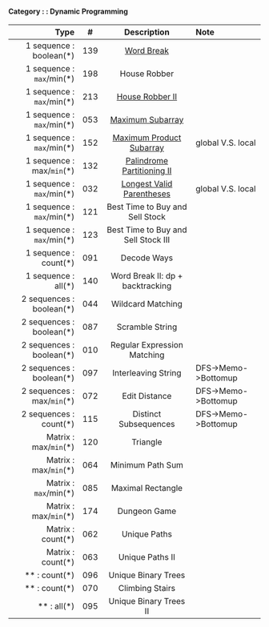 #### Category : : Dynamic Programming
| Type         | # | Description | Note |
| ---------------------: |:---:| :-----:| :--- |
| 1 sequence : boolean(*) | 139 | [Word Break](https://github.com/interviewcoder/leetcode/tree/master/src/_139_WordBreak) |  |
| 1 sequence : `max`/min(*) | 198 | House Robber |  |
| 1 sequence : `max`/min(*) | 213 | [House Robber II](https://github.com/interviewcoder/leetcode/tree/master/src/_213_HouseRobberII) |  | 
| 1 sequence : `max`/min(*) | 053 | [Maximum Subarray](https://github.com/interviewcoder/leetcode/tree/master/src/_053_MaximumSubarray) | |
| 1 sequence : `max`/min(*) | 152 | [Maximum Product Subarray](https://github.com/interviewcoder/leetcode/blob/master/src/_152_MaximumProductSubarray/Solution.java) | global V.S. local |
| 1 sequence : max/`min`(*) | 132 | [Palindrome Partitioning II](https://github.com/interviewcoder/leetcode/tree/master/src/_132_PalindromePartitioningII) | |
| 1 sequence : `max`/min(*) | 032 | [Longest Valid Parentheses](https://github.com/interviewcoder/leetcode/tree/master/src/_032_LongestValidParentheses) | global V.S. local |
| 1 sequence : `max`/min(*) | 121 | Best Time to Buy and Sell Stock | |
| 1 sequence : `max`/min(*) | 123 | Best Time to Buy and Sell Stock III | |
| 1 sequence : count(*) | 091 | Decode Ways | |
| 1 sequence : all(*) | 140 | Word Break II: dp + backtracking | |
| 2 sequences : boolean(*) | 044 | Wildcard Matching | |
| 2 sequences : boolean(*) | 087 | Scramble String | |
| 2 sequences : boolean(*) | 010 | Regular Expression Matching | |
| 2 sequences : boolean(*) | 097 | Interleaving String | DFS->Memo->Bottomup |
| 2 sequences : max/`min`(*) | 072 | Edit Distance | DFS->Memo->Bottomup |
| 2 sequences : count(*) | 115 | Distinct Subsequences | DFS->Memo->Bottomup |
| Matrix : max/`min`(*) | 120 | Triangle | |
| Matrix : max/`min`(*) | 064 | Minimum Path Sum | |
| Matrix : `max`/min(*) | 085 | Maximal Rectangle | |
| Matrix : max/`min`(*) | 174 | Dungeon Game | |
| Matrix : count(*) | 062 | Unique Paths | |
| Matrix : count(*) | 063 | Unique Paths II | |
|  ** : count(*) | 096 | Unique Binary Trees | |
|  ** : count(*) | 070 | Climbing Stairs | |
|  ** : all(*) | 095 | Unique Binary Trees II | |